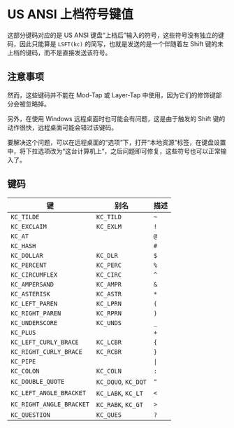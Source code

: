 # US ANSI 上档符号键值

<!---
  original document: 0.15.20:docs/keycodes_us_ansi_shifted.md
  git diff 0.15.20 HEAD -- docs/keycodes_us_ansi_shifted.md | cat
-->

这部分键码对应的是 US ANSI 键盘“上档后”输入的符号，这些符号没有独立的键码，因此只能算是 `LSFT(kc)` 的简写，也就是发送的是一个伴随着左 Shift 键的未上档的键码，而不是直接发送该符号。

## 注意事项

然而，这些键码并不能在 Mod-Tap 或 Layer-Tap 中使用，因为它们的修饰键部分会被忽略掉。

另外，在使用 Windows 远程桌面时也可能会有问题，这是由于触发的 Shift 键的动作很快，远程桌面可能会错过该键码。

要解决这个问题，可以在远程桌面的“选项”下，打开“本地资源”标签，在键盘设置中，将下拉选项改为“这台计算机上”，之后问题即可修复，这些符号也可以正常输入了。

## 键码

|键                      |别名                |描述       |
|------------------------|-------------------|-----------|
|`KC_TILDE`              |`KC_TILD`          |`~`        |
|`KC_EXCLAIM`            |`KC_EXLM`          |`!`        |
|`KC_AT`                 |                   |`@`        |
|`KC_HASH`               |                   |`#`        |
|`KC_DOLLAR`             |`KC_DLR`           |`$`        |
|`KC_PERCENT`            |`KC_PERC`          |`%`        |
|`KC_CIRCUMFLEX`         |`KC_CIRC`          |`^`        |
|`KC_AMPERSAND`          |`KC_AMPR`          |`&`        |
|`KC_ASTERISK`           |`KC_ASTR`          |`*`        |
|`KC_LEFT_PAREN`         |`KC_LPRN`          |`(`        |
|`KC_RIGHT_PAREN`        |`KC_RPRN`          |`)`        |
|`KC_UNDERSCORE`         |`KC_UNDS`          |`_`        |
|`KC_PLUS`               |                   |`+`        |
|`KC_LEFT_CURLY_BRACE`   |`KC_LCBR`          |`{`        |
|`KC_RIGHT_CURLY_BRACE`  |`KC_RCBR`          |`}`        |
|`KC_PIPE`               |                   |`\|`       |
|`KC_COLON`              |`KC_COLN`          |`:`        |
|`KC_DOUBLE_QUOTE`       |`KC_DQUO`, `KC_DQT`|`"`        |
|`KC_LEFT_ANGLE_BRACKET` |`KC_LABK`, `KC_LT` |`<`        |
|`KC_RIGHT_ANGLE_BRACKET`|`KC_RABK`, `KC_GT` |`>`        |
|`KC_QUESTION`           |`KC_QUES`          |`?`        |
